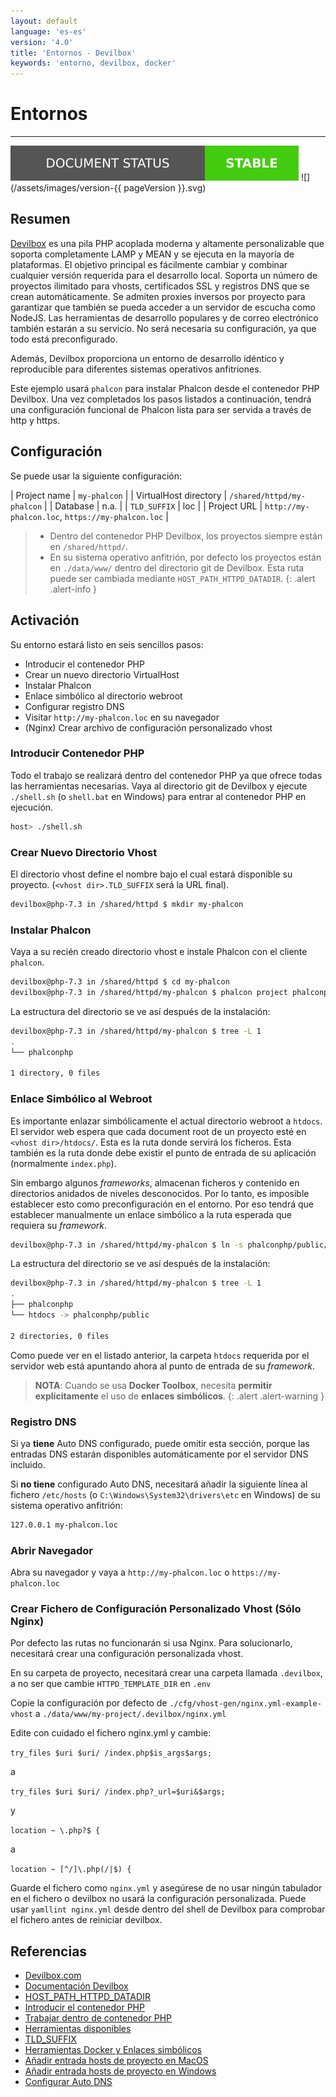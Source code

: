 ```yaml
---
layout: default
language: 'es-es'
version: '4.0'
title: 'Entornos - Devilbox'
keywords: 'entorno, devilbox, docker'
---
```


# Entornos

* * *

![](/assets/images/document-status-stable-success.svg) ![](/assets/images/version-{{ pageVersion }}.svg)

## Resumen

[Devilbox](https://devilbox.org) es una pila PHP acoplada moderna y altamente personalizable que soporta completamente LAMP y MEAN y se ejecuta en la mayoría de plataformas. El objetivo principal es fácilmente cambiar y combinar cualquier versión requerida para el desarrollo local. Soporta un número de proyectos ilimitado para vhosts, certificados SSL y registros DNS que se crean automáticamente. Se admiten proxies inversos por proyecto para garantizar que también se pueda acceder a un servidor de escucha como NodeJS. Las herramientas de desarrollo populares y de correo electrónico también estarán a su servicio. No será necesaria su configuración, ya que todo está preconfigurado.

Además, Devilbox proporciona un entorno de desarrollo idéntico y reproducible para diferentes sistemas operativos anfitriones.

Este ejemplo usará `phalcon` para instalar Phalcon desde el contenedor PHP Devilbox. Una vez completados los pasos listados a continuación, tendrá una configuración funcional de Phalcon lista para ser servida a través de http y https.

## Configuración

Se puede usar la siguiente configuración:

| Project name | `my-phalcon` | | VirtualHost directory | `/shared/httpd/my-phalcon` | | Database | n.a. | | `TLD_SUFFIX` | loc | | Project URL | `http://my-phalcon.loc`, `https://my-phalcon.loc` |

> * Dentro del contenedor PHP Devilbox, los proyectos siempre están en `/shared/httpd/`.
> * En su sistema operativo anfitrión, por defecto los proyectos están en `./data/www/` dentro del directorio git de Devilbox. Esta ruta puede ser cambiada mediante `HOST_PATH_HTTPD_DATADIR`.
{: .alert .alert-info }

## Activación

Su entorno estará listo en seis sencillos pasos:

- Introducir el contenedor PHP
- Crear un nuevo directorio VirtualHost
- Instalar Phalcon
- Enlace simbólico al directorio webroot
- Configurar registro DNS
- Visitar `http://my-phalcon.loc` en su navegador
- (Nginx) Crear archivo de configuración personalizado vhost

### Introducir Contenedor PHP

Todo el trabajo se realizará dentro del contenedor PHP ya que ofrece todas las herramientas necesarias. Vaya al directorio git de Devilbox y ejecute `./shell.sh` (o `shell.bat` en Windows) para entrar al contenedor PHP en ejecución.

```bash
host> ./shell.sh
```

### Crear Nuevo Directorio Vhost

El directorio vhost define el nombre bajo el cual estará disponible su proyecto. (`<vhost dir>.TLD_SUFFIX` será la URL final).

```bash
devilbox@php-7.3 in /shared/httpd $ mkdir my-phalcon
```

### Instalar Phalcon

Vaya a su recién creado directorio vhost e instale Phalcon con el cliente `phalcon`.

```bash
devilbox@php-7.3 in /shared/httpd $ cd my-phalcon
devilbox@php-7.3 in /shared/httpd/my-phalcon $ phalcon project phalconphp
```

La estructura del directorio se ve así después de la instalación:

```bash
devilbox@php-7.3 in /shared/httpd/my-phalcon $ tree -L 1
.
└── phalconphp

1 directory, 0 files
```

### Enlace Simbólico al Webroot

Es importante enlazar simbólicamente el actual directorio webroot a `htdocs`. El servidor web espera que cada document root de un proyecto esté en `<vhost dir>/htdocs/`. Esta es la ruta donde servirá los ficheros. Esta también es la ruta donde debe existir el punto de entrada de su aplicación (normalmente `index.php`).

Sin embargo algunos *frameworks*, almacenan ficheros y contenido en directorios anidados de niveles desconocidos. Por lo tanto, es imposible establecer esto como preconfiguración en el entorno. Por eso tendrá que establecer manualmente un enlace simbólico a la ruta esperada que requiera su *framework*.

```bash
devilbox@php-7.3 in /shared/httpd/my-phalcon $ ln -s phalconphp/public/ htdocs
```

La estructura del directorio se ve así después de la instalación:

```bash
devilbox@php-7.3 in /shared/httpd/my-phalcon $ tree -L 1
.
├── phalconphp
└── htdocs -> phalconphp/public

2 directories, 0 files
```

Como puede ver en el listado anterior, la carpeta `htdocs` requerida por el servidor web está apuntando ahora al punto de entrada de su *framework*.

> **NOTA**: Cuando se usa **Docker Toolbox**, necesita **permitir explícitamente** el uso de **enlaces simbólicos**.
{: .alert .alert-warning }

### Registro DNS

Si ya **tiene** Auto DNS configurado, puede omitir esta sección, porque las entradas DNS estarán disponibles automáticamente por el servidor DNS incluido.

Si **no tiene** configurado Auto DNS, necesitará añadir la siguiente línea al fichero `/etc/hosts` (o `C:\Windows\System32\drivers\etc` en Windows) de su sistema operativo anfitrión:

```bash
127.0.0.1 my-phalcon.loc
```

### Abrir Navegador

Abra su navegador y vaya a `http://my-phalcon.loc` o `https://my-phalcon.loc`

### Crear Fichero de Configuración Personalizado Vhost (Sólo Nginx)

Por defecto las rutas no funcionarán si usa Nginx. Para solucionarlo, necesitará crear una configuración personalizada vhost.

En su carpeta de proyecto, necesitará crear una carpeta llamada `.devilbox`, a no ser que cambie `HTTPD_TEMPLATE_DIR` en `.env`

Copie la configuración por defecto de `./cfg/vhost-gen/nginx.yml-example-vhost` a `./data/www/my-project/.devilbox/nginx.yml`

Edite con cuidado el fichero nginx.yml y cambie:

`try_files $uri $uri/ /index.php$is_args$args;`

a

`try_files $uri $uri/ /index.php?_url=$uri&$args;`

y

`location ~ \.php?$ {`

a

`location ~ [^/]\.php(/|$) {`

Guarde el fichero como `nginx.yml` y asegúrese de no usar ningún tabulador en el fichero o devilbox no usará la configuración personalizada. Puede usar `yamllint nginx.yml` desde dentro del shell de Devilbox para comprobar el fichero antes de reiniciar devilbox.

## Referencias

- [Devilbox.com](https://devilbox.org)
- [Documentación Devilbox](https://devilbox.readthedocs.io/en/latest/examples/setup-phalcon.html)
- [HOST_PATH_HTTPD_DATADIR](https://devilbox.readthedocs.io/en/latest/configuration-files/env-file.html#env-httpd-datadir)
- [Introducir el contenedor PHP](https://devilbox.readthedocs.io/en/latest/getting-started/enter-the-php-container.html#enter-the-php-container) 
- [Trabajar dentro de contenedor PHP](https://devilbox.readthedocs.io/en/latest/intermediate/work-inside-the-php-container.html#work-inside-the-php-container)
- [Herramientas disponibles](https://devilbox.readthedocs.io/en/latest/readings/available-tools.html#available-tools) 
- [TLD_SUFFIX](https://devilbox.readthedocs.io/en/latest/configuration-files/env-file.html#env-tld-suffix)
- [Herramientas Docker y Enlaces simbólicos](https://devilbox.readthedocs.io/en/latest/howto/docker-toolbox/docker-toolbox-and-the-devilbox.html#howto-docker-toolbox-and-the-devilbox-windows-symlinks)
- [Añadir entrada hosts de proyecto en MacOS](https://devilbox.readthedocs.io/en/latest/howto/dns/add-project-dns-entry-on-mac.html#howto-add-project-hosts-entry-on-mac)
- [Añadir entrada hosts de proyecto en Windows](https://devilbox.readthedocs.io/en/latest/howto/dns/add-project-dns-entry-on-win.html#howto-add-project-hosts-entry-on-win)
- [Configurar Auto DNS](https://devilbox.readthedocs.io/en/latest/intermediate/setup-auto-dns.html#setup-auto-dns)
